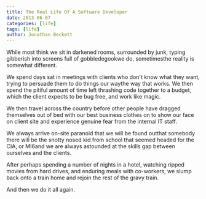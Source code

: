```yaml
---
title: The Real Life Of A Software Developer
date: 2013-06-07
categories: [life]
tags: [life]
author: Jonathan Beckett
---
```


While most think we sit in darkened rooms, surrounded by junk, typing gibberish into screens full of gobbledegookwe do, sometimesthe reality is somewhat different.

We spend days sat in meetings with clients who don't know what they want, trying to persuade them to do things our waythe way that works. We then spend the pitiful amount of time left thrashing code together to a budget, which the client expects to be bug free, and work like magic.

We then travel across the country before other people have dragged themselves out of bed with our best business clothes on to show our face on client site and experience genuine fear from the internal IT staff.

We always arrive on-site paranoid that we will be found outthat somebody there will be the snotty nosed kid from school that seemed headed for the CIA, or MI6and we are always astounded at the skills gap between ourselves and the clients.

After perhaps spending a number of nights in a hotel, watching ripped movies from hard drives, and enduring meals with co-workers, we slump back onto a train home and rejoin the rest of the gravy train.

And then we do it all again.